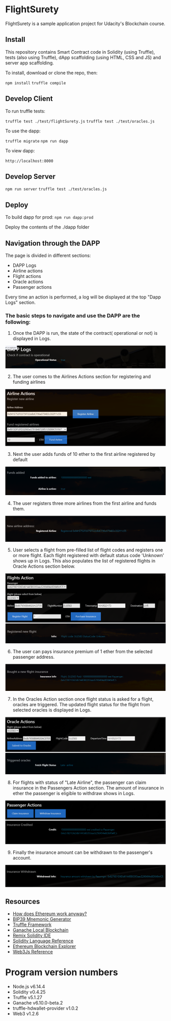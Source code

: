 # FlightSurety

FlightSurety is a sample application project for Udacity's Blockchain course.

## Install

This repository contains Smart Contract code in Solidity (using Truffle), tests (also using Truffle), dApp scaffolding (using HTML, CSS and JS) and server app scaffolding.

To install, download or clone the repo, then:

`npm install`
`truffle compile`

## Develop Client

To run truffle tests:

`truffle test ./test/flightSurety.js`
`truffle test ./test/oracles.js`

To use the dapp:

`truffle migrate`
`npm run dapp`

To view dapp:

`http://localhost:8000`

## Develop Server

`npm run server`
`truffle test ./test/oracles.js`

## Deploy

To build dapp for prod:
`npm run dapp:prod`

Deploy the contents of the ./dapp folder


## Navigation through the DAPP

The page is divided in different sections:
* DAPP Logs
* Airline actions
* Flight actions
* Oracle actions
* Passenger actions

Every time an action is performed, a log will be displayed at the top "Dapp Logs" section. 

### The basic steps to navigate and use the DAPP are the following:

1) Once the DAPP is run, the state of the contract( operational or not) is displayed in Logs.

![truffle test](images/dapplog.png)

2) The user comes to the Airlines Actions section for registering and funding airlines

![truffle test](images/airlinesaction.png)

3) Next the user adds funds of 10 ether to the first airline registered by default 

![truffle test](images/fund.png)

4) The user registers three more airlines from the first airline and funds them.

![truffle test](images/registerairline.png)
   
5) User selects a flight from pre-filled list of flight codes and registers one or more flight. 
Each flight registered with default status code 'Unknown' shows up in Logs.
This also populates the list of registered flights in Oracle Actions section below.

![truffle test](images/flightsaction.png)
![truffle test](images/registerflight.png)

6) The user can pays insurance premium of 1 ether from the selected passenger address.


![truffle test](images/insurancebought.png)


7) In the Oracles Action section once flight status is asked for a flight, oracles are triggered.
The updated flight status for the flight from selected oracles is displayed in Logs.

![truffle test](images/oracleaction.png)
![truffle test](images/oracletrigger.png)


8) For flights with status of "Late Airline", the passenger can claim insurance in the Passengers Action section.
The amount of insurance in ether the passenger is eligible to withdraw shows in Logs.

![truffle test](images/passengeraction.png)
![truffle test](images/credit.png)

9) Finally the insurance amount can be withdrawn to the passenger's account.

![truffle test](images/withdrawal.png)



## Resources

* [How does Ethereum work anyway?](https://medium.com/@preethikasireddy/how-does-ethereum-work-anyway-22d1df506369)
* [BIP39 Mnemonic Generator](https://iancoleman.io/bip39/)
* [Truffle Framework](http://truffleframework.com/)
* [Ganache Local Blockchain](http://truffleframework.com/ganache/)
* [Remix Solidity IDE](https://remix.ethereum.org/)
* [Solidity Language Reference](http://solidity.readthedocs.io/en/v0.4.24/)
* [Ethereum Blockchain Explorer](https://etherscan.io/)
* [Web3Js Reference](https://github.com/ethereum/wiki/wiki/JavaScript-API)

# Program version numbers

* Node.js v6.14.4
* Solidity v0.4.25
* Truffle v5.1.27
* Ganache v6.10.0-beta.2
* truffle-hdwallet-provider v1.0.2
* Web3 v1.2.6

